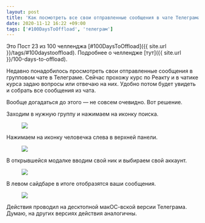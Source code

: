 ```yaml
---
layout: post
title: 'Как посмотреть все свои отправленные сообщения в чате Телеграма'
date: 2020-11-12 16:22 +09:00
tags: ['#100DaysToOffload', 'телеграм']
---
```


Это Пост 23 из 100 челленджа [#100DaysToOffload]({{ site.url }}/tags/#100daystooffload). Подробнее о челлендже [тут]({{ site.url }}/100-days-to-offload).


Недавно понадобилось просмотреть свои отправленные сообщения в групповом чате в Телеграме. Сейчас прохожу курс по Реакту и в чатике курса задаю вопросы или отвечаю на них. Удобно потом будет увидеть и собрать все сообщения из чата.

Вообще догадаться до этого — не совсем очевидно. Вот решение.

Заходим в нужную группу и нажимаем на иконку поиска.

<figure>
  <img src="{{ site.url }}/assets/images/telegram-your-messages/1.png" data-action="zoom">
</figure>

Нажимаем на иконку человечка слева в верхней панели.

<figure>
  <img src="{{ site.url }}/assets/images/telegram-your-messages/2.png" data-action="zoom">
</figure>

В открывшейся модалке вводим свой ник и выбираем свой аккаунт.

<figure>
  <img src="{{ site.url }}/assets/images/telegram-your-messages/3.png" data-action="zoom">
</figure>

В левом сайдбаре в итоге отобразятся ваши сообщения.

<figure>
  <img src="{{ site.url }}/assets/images/telegram-your-messages/4.png" data-action="zoom">
</figure>

Действия проводил на десктопной макОС-вской версии Телеграма. Думаю, на других версиях действия аналогичны.
